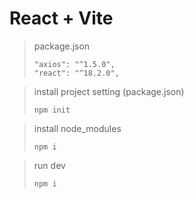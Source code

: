 # React + Vite

> package.json
>
> ```
> "axios": "^1.5.0",
> "react": "^18.2.0",
> ```


> install project setting (package.json)
> ```bush
> npm init
> ```

> install node_modules
> ```bush
> npm i
> ```

> run dev
> ```bush
> npm i
> ```